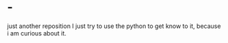 # -
just another reposition
I just try to use the python to get know to it, because i am curious about it.
